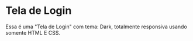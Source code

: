 # Tela de Login
 Essa é uma "Tela de Login" com tema: Dark, totalmente responsiva usando somente HTML E CSS.
